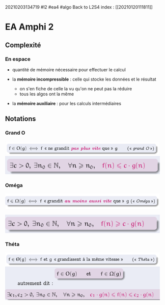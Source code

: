 20210203134719
#l2
#ea4
#algo
Back to L2S4 index : [[20210120111811]]

# EA Amphi 2

## Complexité

### En espace

- quantité de mémoire nécessaire pour effectuer le calcul

- la **mémoire incompressible** : celle qui stocke les données et le résultat
    - on s'en fiche de celle la vu qu'on ne peut pas la réduire
    - tous les algos ont la même

- la **mémoire auxiliaire** : pour les calculs intermédiaires

## Notations

### Grand O

![c233c9e12176bffa341bf2aacb7b4c96.png](pictures/c233c9e12176bffa341bf2aacb7b4c96.png)
![464f55d573cf408b11b9d0ba04e64bec.png](pictures/464f55d573cf408b11b9d0ba04e64bec.png)

### Oméga

![3d2fb95473941b523755c6edd504ac1d.png](pictures/3d2fb95473941b523755c6edd504ac1d.png)

![2ea2dfe2ed22082f103b296e13676c35.png](pictures/2ea2dfe2ed22082f103b296e13676c35.png)


### Théta

![7163aa25237dd8cda104b0af3989771b.png](pictures/7163aa25237dd8cda104b0af3989771b.png)
![6b72acdfe6579860f189a5cbee39cd99.png](pictures/6b72acdfe6579860f189a5cbee39cd99.png)
